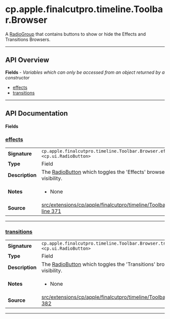 # cp.apple.finalcutpro.timeline.Toolbar.Browser

A [RadioGroup](cp.ui.RadioGroup.md) that contains buttons to show or hide the Effects and Transitions Browsers.

---

## API Overview
**Fields** - _Variables which can only be accessed from an object returned by a constructor_
 * [effects](#effects)
 * [transitions](#transitions)


---

## API Documentation

#### Fields


### [effects](#effects)

|                                             |                                                                                     |
| --------------------------------------------|-------------------------------------------------------------------------------------|
| **Signature**                               | `cp.apple.finalcutpro.timeline.Toolbar.Browser.effects <cp.ui.RadioButton>`                                                                    |
| **Type**                                    | Field                                                                     |
| **Description**                             | The [RadioButton](cp.ui.RadioButton.md) which toggles the 'Effects' browser visibility.                                                                     |
| **Notes**                                   | <ul><li>None</li></ul> |
| **Source**                                  | [src/extensions/cp/apple/finalcutpro/timeline/Toolbar.lua line 371](https://github.com/CommandPost/CommandPost/blob/develop/src/extensions/cp/apple/finalcutpro/timeline/Toolbar.lua#L371) |

---


### [transitions](#transitions)

|                                             |                                                                                     |
| --------------------------------------------|-------------------------------------------------------------------------------------|
| **Signature**                               | `cp.apple.finalcutpro.timeline.Toolbar.Browser.transitions <cp.ui.RadioButton>`                                                                    |
| **Type**                                    | Field                                                                     |
| **Description**                             | The [RadioButton](cp.ui.RadioButton.md) which toggles the 'Transitions' browser visibility.                                                                     |
| **Notes**                                   | <ul><li>None</li></ul> |
| **Source**                                  | [src/extensions/cp/apple/finalcutpro/timeline/Toolbar.lua line 382](https://github.com/CommandPost/CommandPost/blob/develop/src/extensions/cp/apple/finalcutpro/timeline/Toolbar.lua#L382) |

---

